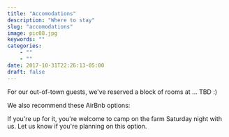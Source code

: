 ```yaml
---
title: "Accomodations"
description: "Where to stay"
slug: "accomodations"
image: pic08.jpg
keywords: ""
categories: 
    - ""
    - ""
date: 2017-10-31T22:26:13-05:00
draft: false
---
```


For our out-of-town guests, we've reserved a block of rooms at ... TBD :)

We also recommend these AirBnb options:

If you're up for it, you're welcome to camp on the farm Saturday night with us. Let us know if you're planning on this option.